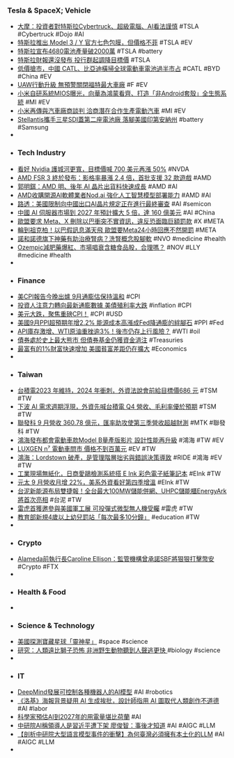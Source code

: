 ### Tesla & SpaceX; Vehicle
- [大摩：投資者對特斯拉Cyber​​truck、超級電腦、AI看法謹慎](https://m.cnyes.com/news/id/5345341) #TSLA #Cybertruck #Dojo #AI
- [特斯拉推出 Model 3 / Y 官方七色包膜，但價格不菲](https://ccc.technews.tw/2023/10/12/tesla-color-wraps/) #TSLA #EV
- [特斯拉宣布4680電池產量破2000萬](https://news.cnyes.com/news/id/5344587) #TSLA #battery
- [特斯拉財報還沒發布 投行群起調降目標價](https://m.cnyes.com/news/id/5344427) #TSLA
- [低價搶市，中國 CATL、比亞迪橫掃全球電動車電池過半市占](https://technews.tw/2023/10/12/catl-byd-electric-vehicle-battery/) #CATL #BYD #China #EV
- [UAW行動升級 無預警關閉福特最大車廠](https://www.epochtimes.com/b5/23/10/12/n14093420.htm) #F #EV
- [小米自研系統MIOS曝光，向華為鴻蒙看齊、打造「非Android套殼」全生態系統](https://www.techbang.com/posts/110238-xiaomis-self-developed-system-mios-was-exposed-aligning-with) #MI #EV
- [小米再傳與汽車廠商談判 洽商潛在合作生產電動汽車](https://m.cnyes.com/news/id/5345397) #MI #EV
- [Stellantis攜手三星SDI蓋第二座電池廠 落腳美國印第安納州](https://m.cnyes.com/news/id/5344412) #battery #Samsung
-
- ### Tech Industry
- [看好 Nvidia 護城河更寬，目標價喊 700 美元再漲 50%](https://finance.technews.tw/2023/10/12/nvidia-price-target-raised-to-usd700/) #NVDA
- [AMD FSR 3 終於發布：影格率暴漲 2.4 倍，首批支援 32 款遊戲](https://www.techbang.com/posts/110023-amd-fsr-3-frame-generation-finally-landed-the-picture-frame) #AMD
- [郭明錤：AMD 明、後年 AI 晶片出貨料快速成長](https://technews.tw/2023/10/11/amd-2024-2025-ai-chip/) #AMD #AI
- [AMD收購開源AI軟體業者Nod.ai 強化人工智慧模型部署能力](https://tw.stock.yahoo.com/news/amd收購開源ai軟體業者nodai-080655343.html) #AMD #AI
- [路透：美國限制向中國出口AI晶片規定正在進行最終審查](https://news.cnyes.com/news/id/5344558) #AI #semicon
- [中國 AI 伺服器市場到 2027 年預計擴大 5 倍，達 160 億美元](https://technews.tw/2023/10/12/china-ai-server/) #AI #China
- [歐盟要求 Meta、X 刪除以巴衝突不實資訊，違反恐面臨巨額罰款](https://technews.tw/2023/10/12/eu-urged-meta-to-remove-illegal-terrorist-content-and-hate-speech-amid-the-ongoing-war-in-israel/) #X #META
- [輪到祖克柏！以巴假訊息滿天飛 歐盟要Meta24小時回應不然開罰](https://news.ustv.com.tw/newsdetail/20231012A001031) #META
- [諾和諾德旗下神藥有助治療腎病？洗腎概念股腳軟](https://tw.news.yahoo.com/諾和諾德旗下神藥有助治療腎病-洗腎概念股腳軟-030200498.html) #NVO #medicine #health
- [Ozempic減肥藥爆紅、市場唱衰含糖食品股，合理嗎？](https://www.cw.com.tw/article/5127673) #NOV #LLY #medicine #health
-
- ### Finance
- [美CPI報告今晚出爐 9月通膨估保持溫和](https://m.cnyes.com/news/id/5344919) #CPI
- [投資人注意力轉向最新通膨數據 美債殖利率大跌](https://news.cnyes.com/news/id/5344318) #inflation #CPI
- [美元大跌，聚焦重磅CPI！](https://www.dailyfxasia.com/cn/cmarkets/20231011-25565.html) #CPI #USD
- [美國9月PPI超預期年增2.2% 能源成本高漲成Fed降通膨的絆腳石](https://m.cnyes.com/news/id/5344389) #PPI #Fed
- [API庫存激增、WTI原油重挫逾3%！後市仍存上行風險？](https://www.dailyfxasia.com/cn/cmarkets/20231012-25576.html) #WTI #oil
- [債券處於史上最大熊市 但債券基金仍獲資金浥注](https://m.cnyes.com/news/id/5345358) #Treasuries
- [最富有的1%財富快速增加 美國貧富差距仍在擴大](https://news.cnyes.com/news/id/5344010) #Economics
-
- ### Taiwan
- [台積電2023 年維持，2024 年衝刺，外資法說會前給目標價686 元](https://finance.technews.tw/2023/10/11/foreign-investors-are-optimistic-about-tsmcs-operations-in-2024/) #TSM #TW
- [下波 AI 需求週期浮現，外資先喊台積電 Q4 營收、毛利率優於預期](https://technews.tw/2023/10/12/foreign-investors-see-tsmc-2023-q3/) #TSM #TW
- [聯發科 9 月營收 360.78 億元，匯率助攻使第三季營收超越財測](https://finance.technews.tw/2023/10/11/mediateks-third-quarter-revenue-beats-forecast/) #MTK #聯發科 #TW
- [鴻海發布都會電動車款Model B量產版影片 設計性能再升級](https://news.cnyes.com/news/id/5345340) #鴻海 #TW #EV
- [LUXGEN n⁷ 電動車問市 價格不到百萬元](https://news.cnyes.com/news/id/5345492) #EV #TW
- [鴻海：Lordstown 破產，是管理階層拙劣與錯誤決策導致](https://finance.technews.tw/2023/10/12/lordstown-went-bankrupt-because-of-wrong-decisions/) #RIDE #鴻海 #EV #TW
- [工業現場無紙化，日商愛鷗檢測系統搭 E Ink 彩色電子紙筆記本](https://technews.tw/2023/10/12/e-ink-and-aioi-systems/) #EInk #TW
- [元太 9 月營收月增 22%，美系外資看好第四季增溫](https://finance.technews.tw/2023/10/11/e-ink-2023-september-earnings/) #EInk #TW
- [台泥新能源布局雙捷報！全台最大100MW儲能併網、UHPC儲能櫃EnergyArk將首次亮相](https://www.wealth.com.tw/articles/0679bd67-47d4-4c6a-b85f-a209e5f07e40) #台泥 #TW
- [雷虎首獲邀參與美國軍工展 可投彈式微型無人機受矚](https://news.cnyes.com/news/id/5343532) #雷虎 #TW
- [教育部新規4歲以上幼兒罰站「每次最多10分鐘」](https://news.ustv.com.tw/newsdetail/20231011A001021) #education #TW
-
- ### Crypto
- [Alameda前執行長Caroline Ellison：監管機構曾承諾SBF將狠狠打擊幣安](https://abmedia.io/caroline-ellisons-explosive-second-day-of-testimony) #Crypto #FTX
-
- ### Health & Food
-
- ### Science & Technology
- [美國探測寶藏星球「靈神星」](https://zh.cn.nikkei.com/columnviewpoint/column/53716-2023-10-12-05-00-54.html) #space #science
- [研究：人類遠比獅子恐怖 非洲野生動物聽到人聲逃更快 ](https://news.pts.org.tw/article/661323) #biology #science
-
- ### IT
- [DeepMind發展可控制各種機器人的AI模型](https://www.ithome.com.tw/news/159230) #AI #robotics
- [《洛基》海報背景疑用 AI 生成挨批，設計師指用 AI 圖取代人類創作不道德](https://technews.tw/2023/10/12/loki-poster-suspected-of-using-ai-to-generate-images/) #AI #labor
- [科學家預估AI到2027年的用電量堪比荷蘭](https://www.ithome.com.tw/news/159236) #AI
- [中研院AI稱領導人是習近平遭下架  廖俊智：事後才知道](https://udn.com/news/story/6656/7500391) #AI #AIGC #LLM
- [【剖析中研院大型語言模型事件的衝擊】為何臺灣必須擁有本土化的LLM](https://www.ithome.com.tw/news/159231) #AI #AIGC #LLM
-